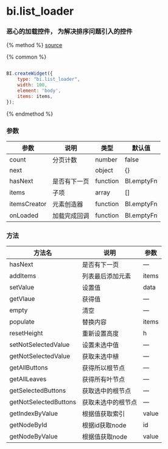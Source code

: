 # bi.list_loader

### 恶心的加载控件， 为解决排序问题引入的控件

{% method %}
[source](https://jsfiddle.net/fineui/8wa7rvcd/)

{% common %}
```javascript

BI.createWidget({
    type: "bi.list_loader",
    width: 100,
    element: 'body',
    items: items,
});

```

{% endmethod %}

### 参数

| 参数           | 说明     | 类型       | 默认值        |
| ------------ | ------ | -------- | ---------- |
| count        | 分页计数   | number   | false      |
| next         |        | object   | {}         |
| hasNext      | 是否有下一页 | function | BI.emptyFn |
| items        | 子项     | array    | []         |
| itemsCreator | 元素创造器  | function | BI.emptyFn |
| onLoaded     | 加载完成回调 | function | BI.emptyFn |

### 方法

| 方法名                   | 说明         | 参数    |
| --------------------- | ---------- | ----- |
| hasNext               | 是否有下一页     | —     |
| addItems              | 列表最后添加元素   | items |
| setValue              | 设置值        | data  |
| getVlaue              | 获得值        | —     |
| empty                 | 清空         | —     |
| populate              | 替换内容       | items |
| resetHeight           | 重新设置高度     | h     |
| setNotSelectedValue   | 设置未选中值     | —     |
| getNotSelectedValue   | 获取未选中植     | —     |
| getAllButtons         | 获得所以根节点    | —     |
| getAllLeaves          | 获得所有叶节点    | —     |
| getSelectedButtons    | 获取选中的根节点   | —     |
| getNotSelectedButtons | 获取未选中的根节点  | —     |
| getIndexByValue       | 根据值获取索引    | value |
| getNodeById           | 根据id获取node | id    |
| getNodeByValue        | 根据值获取node  | value |

